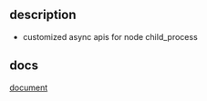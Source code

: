## description

- customized async apis for node child_process

## docs

[document](./docs/globals.md)
